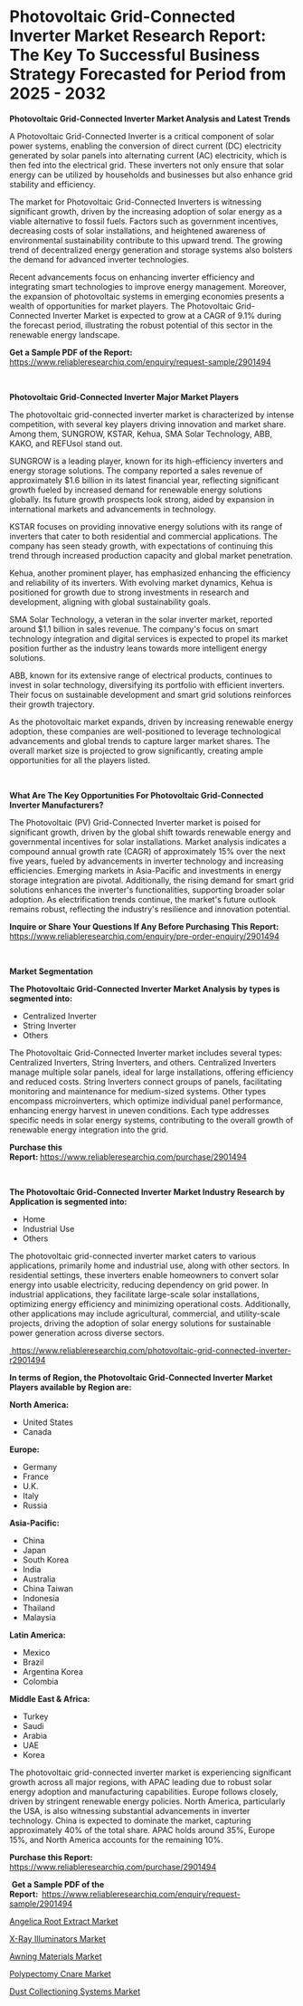 <p><h1>Photovoltaic Grid-Connected Inverter Market Research Report: The Key To Successful Business Strategy Forecasted for Period from 2025 - 2032</h1></p><p><strong>Photovoltaic Grid-Connected Inverter Market Analysis and Latest Trends</strong></p>
<p><p>A Photovoltaic Grid-Connected Inverter is a critical component of solar power systems, enabling the conversion of direct current (DC) electricity generated by solar panels into alternating current (AC) electricity, which is then fed into the electrical grid. These inverters not only ensure that solar energy can be utilized by households and businesses but also enhance grid stability and efficiency.</p><p>The market for Photovoltaic Grid-Connected Inverters is witnessing significant growth, driven by the increasing adoption of solar energy as a viable alternative to fossil fuels. Factors such as government incentives, decreasing costs of solar installations, and heightened awareness of environmental sustainability contribute to this upward trend. The growing trend of decentralized energy generation and storage systems also bolsters the demand for advanced inverter technologies.</p><p>Recent advancements focus on enhancing inverter efficiency and integrating smart technologies to improve energy management. Moreover, the expansion of photovoltaic systems in emerging economies presents a wealth of opportunities for market players. The Photovoltaic Grid-Connected Inverter Market is expected to grow at a CAGR of 9.1% during the forecast period, illustrating the robust potential of this sector in the renewable energy landscape.</p></p>
<p><strong>Get a Sample PDF of the Report:&nbsp;</strong> <a href="https://www.reliableresearchiq.com/enquiry/request-sample/2901494?utm_campaign=1129&utm_medium=2&utm_source=Github&utm_content=ia&utm_term=16032025&utm_id=photovoltaic-grid-connected-inverter">https://www.reliableresearchiq.com/enquiry/request-sample/2901494</a></p>
<p>&nbsp;</p>
<p><strong>Photovoltaic Grid-Connected Inverter Major Market Players</strong></p>
<p><p>The photovoltaic grid-connected inverter market is characterized by intense competition, with several key players driving innovation and market share. Among them, SUNGROW, KSTAR, Kehua, SMA Solar Technology, ABB, KAKO, and REFUsol stand out.</p><p>SUNGROW is a leading player, known for its high-efficiency inverters and energy storage solutions. The company reported a sales revenue of approximately $1.6 billion in its latest financial year, reflecting significant growth fueled by increased demand for renewable energy solutions globally. Its future growth prospects look strong, aided by expansion in international markets and advancements in technology.</p><p>KSTAR focuses on providing innovative energy solutions with its range of inverters that cater to both residential and commercial applications. The company has seen steady growth, with expectations of continuing this trend through increased production capacity and global market penetration. </p><p>Kehua, another prominent player, has emphasized enhancing the efficiency and reliability of its inverters. With evolving market dynamics, Kehua is positioned for growth due to strong investments in research and development, aligning with global sustainability goals.</p><p>SMA Solar Technology, a veteran in the solar inverter market, reported around $1.1 billion in sales revenue. The company's focus on smart technology integration and digital services is expected to propel its market position further as the industry leans towards more intelligent energy solutions.</p><p>ABB, known for its extensive range of electrical products, continues to invest in solar technology, diversifying its portfolio with efficient inverters. Their focus on sustainable development and smart grid solutions reinforces their growth trajectory.</p><p>As the photovoltaic market expands, driven by increasing renewable energy adoption, these companies are well-positioned to leverage technological advancements and global trends to capture larger market shares. The overall market size is projected to grow significantly, creating ample opportunities for all the players listed.</p></p>
<p>&nbsp;</p>
<p><strong>What Are The Key Opportunities For Photovoltaic Grid-Connected Inverter Manufacturers?</strong></p>
<p><p>The Photovoltaic (PV) Grid-Connected Inverter market is poised for significant growth, driven by the global shift towards renewable energy and governmental incentives for solar installations. Market analysis indicates a compound annual growth rate (CAGR) of approximately 15% over the next five years, fueled by advancements in inverter technology and increasing efficiencies. Emerging markets in Asia-Pacific and investments in energy storage integration are pivotal. Additionally, the rising demand for smart grid solutions enhances the inverter's functionalities, supporting broader solar adoption. As electrification trends continue, the market's future outlook remains robust, reflecting the industry's resilience and innovation potential.</p></p>
<p><strong>Inquire or Share Your Questions If Any Before Purchasing This Report:</strong> <a href="https://www.reliableresearchiq.com/enquiry/pre-order-enquiry/2901494?utm_campaign=1129&utm_medium=2&utm_source=Github&utm_content=ia&utm_term=16032025&utm_id=photovoltaic-grid-connected-inverter">https://www.reliableresearchiq.com/enquiry/pre-order-enquiry/2901494</a></p>
<p>&nbsp;</p>
<p><strong>Market Segmentation</strong></p>
<p><strong>The Photovoltaic Grid-Connected Inverter Market Analysis by types is segmented into:</strong></p>
<p><ul><li>Centralized Inverter</li><li>String Inverter</li><li>Others</li></ul></p>
<p><p>The Photovoltaic Grid-Connected Inverter market includes several types: Centralized Inverters, String Inverters, and others. Centralized Inverters manage multiple solar panels, ideal for large installations, offering efficiency and reduced costs. String Inverters connect groups of panels, facilitating monitoring and maintenance for medium-sized systems. Other types encompass microinverters, which optimize individual panel performance, enhancing energy harvest in uneven conditions. Each type addresses specific needs in solar energy systems, contributing to the overall growth of renewable energy integration into the grid.</p></p>
<p><strong>Purchase this Report:&nbsp;</strong><a href="https://www.reliableresearchiq.com/purchase/2901494?utm_campaign=1129&utm_medium=2&utm_source=Github&utm_content=ia&utm_term=16032025&utm_id=photovoltaic-grid-connected-inverter">https://www.reliableresearchiq.com/purchase/2901494</a></p>
<p>&nbsp;</p>
<p><strong>The Photovoltaic Grid-Connected Inverter Market Industry Research by Application is segmented into:</strong></p>
<p><ul><li>Home</li><li>Industrial Use</li><li>Others</li></ul></p>
<p><p>The photovoltaic grid-connected inverter market caters to various applications, primarily home and industrial use, along with other sectors. In residential settings, these inverters enable homeowners to convert solar energy into usable electricity, reducing dependency on grid power. In industrial applications, they facilitate large-scale solar installations, optimizing energy efficiency and minimizing operational costs. Additionally, other applications may include agricultural, commercial, and utility-scale projects, driving the adoption of solar energy solutions for sustainable power generation across diverse sectors.</p></p>
<p><a href="https://www.reliableresearchiq.com/photovoltaic-grid-connected-inverter-r2901494?utm_campaign=1129&utm_medium=2&utm_source=Github&utm_content=ia&utm_term=16032025&utm_id=photovoltaic-grid-connected-inverter">&nbsp;https://www.reliableresearchiq.com/photovoltaic-grid-connected-inverter-r2901494</a></p>
<p><strong>In terms of Region, the Photovoltaic Grid-Connected Inverter Market Players available by Region are:</strong></p>
<p>
    <p> <strong> North America: </strong>
        <ul>
            <li>United States</li>
            <li>Canada</li>
        </ul>
        </p> 
    <p> <strong> Europe: </strong>
        <ul>
            <li>Germany</li>
            <li>France</li>
            <li>U.K.</li>
            <li>Italy</li>
            <li>Russia</li>
        </ul>
        </p> 
    <p> <strong> Asia-Pacific: </strong>
        <ul>
            <li>China</li>
            <li>Japan</li>
            <li>South Korea</li>
            <li>India</li>
            <li>Australia</li>
            <li>China Taiwan</li>
            <li>Indonesia</li>
            <li>Thailand</li>
            <li>Malaysia</li>
        </ul>
        </p> 
    <p> <strong> Latin America: </strong>
        <ul>
            <li>Mexico</li>
            <li>Brazil</li>
            <li>Argentina Korea</li>
            <li>Colombia</li>
        </ul>
        </p> 
    <p> <strong> Middle East & Africa: </strong>
        <ul>
            <li>Turkey</li>
            <li>Saudi</li>
            <li>Arabia</li>
            <li>UAE</li>
            <li>Korea</li>
        </ul>
    </p>
    </p>
<p><p>The photovoltaic grid-connected inverter market is experiencing significant growth across all major regions, with APAC leading due to robust solar energy adoption and manufacturing capabilities. Europe follows closely, driven by stringent renewable energy policies. North America, particularly the USA, is also witnessing substantial advancements in inverter technology. China is expected to dominate the market, capturing approximately 40% of the total share. APAC holds around 35%, Europe 15%, and North America accounts for the remaining 10%.</p></p>
<p><strong>Purchase this Report: </strong><a href="https://www.reliableresearchiq.com/purchase/2901494?utm_campaign=1129&utm_medium=2&utm_source=Github&utm_content=ia&utm_term=16032025&utm_id=photovoltaic-grid-connected-inverter">https://www.reliableresearchiq.com/purchase/2901494</a></p>
<p>&nbsp;<strong>Get a Sample PDF of the Report:&nbsp;&nbsp;</strong><a href="https://www.reliableresearchiq.com/enquiry/request-sample/2901494?utm_campaign=1129&utm_medium=2&utm_source=Github&utm_content=ia&utm_term=16032025&utm_id=photovoltaic-grid-connected-inverter">https://www.reliableresearchiq.com/enquiry/request-sample/2901494</a></p>
<p><strong></strong></p>
<p><p><a href="https://github.com/sulvantomppa/Market-Research-Report-List-1/blob/main/angelica-root-extract-market.md?utm_campaign=1129&utm_medium=2&utm_source=Github&utm_content=ia&utm_term=16032025&utm_id=photovoltaic-grid-connected-inverter">Angelica Root Extract Market</a></p><p><a href="https://github.com/trenkkwasek84/Market-Research-Report-List-1/blob/main/x-ray-illuminators-market.md?utm_campaign=1129&utm_medium=2&utm_source=Github&utm_content=ia&utm_term=16032025&utm_id=photovoltaic-grid-connected-inverter">X-Ray Illuminators Market</a></p><p><a href="https://github.com/iwanesucices/Market-Research-Report-List-1/blob/main/awning-materials-market.md?utm_campaign=1129&utm_medium=2&utm_source=Github&utm_content=ia&utm_term=16032025&utm_id=photovoltaic-grid-connected-inverter">Awning Materials Market</a></p><p><a href="https://github.com/stunzkocotpv/Market-Research-Report-List-1/blob/main/polypectomy-cnare-market.md?utm_campaign=1129&utm_medium=2&utm_source=Github&utm_content=ia&utm_term=16032025&utm_id=photovoltaic-grid-connected-inverter">Polypectomy Cnare Market</a></p><p><a href="https://github.com/snapetylerho/Market-Research-Report-List-1/blob/main/dust-collectioning-systems-market.md?utm_campaign=1129&utm_medium=2&utm_source=Github&utm_content=ia&utm_term=16032025&utm_id=photovoltaic-grid-connected-inverter">Dust Collectioning Systems Market</a></p></p>